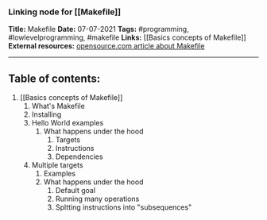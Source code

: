 ### Linking node for [[Makefile]]

**Title:** Makefile
**Date:** 07-07-2021
**Tags:**  #programming, #lowlevelprogramming, #makefile 
**Links:** [[Basics concepts of Makefile]]
**External resources:** [opensource.com article about Makefile](https://opensource.com/article/18/8/what-how-makefile)
<hr>

## Table of contents:
1. [[Basics concepts of Makefile]]
	1. What's Makefile
	2. Installing
	3. Hello World examples
		1. What happens under the hood
			1. Targets
			2. Instructions
			3. Dependencies
	4. Multiple targets
		1. Examples
		2. What happens under the hood
			1. Default goal
			2. Running many operations
			3. Spltting instructions into "subsequences"
	